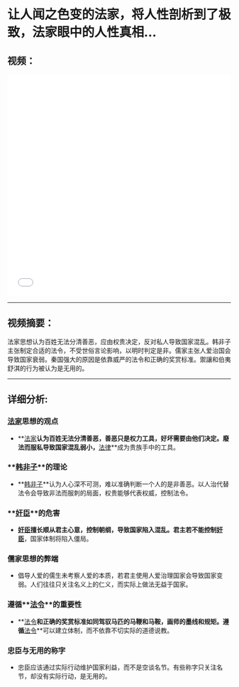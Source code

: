 # 让人闻之色变的法家，将人性剖析到了极致，法家眼中的人性真相…

## 视频：

<iframe src="//player.bilibili.com/player.html?aid=623717179&bvid=BV1AS421N7Rc&cid=1446027136&page=1&high_quality=1"  width="100%" height="500" scrolling="no" border="0" frameborder="no" framespacing="0" allowfullscreen="true"> </iframe>

---

## 视频摘要：

法家思想认为百姓无法分清善恶，应由权贵决定，反对私人导致国家混乱。韩非子主张制定合适的法令，不受世俗言论影响，以明时判定是非。儒家主张人爱治国会导致国家衰弱。秦国强大的原因是依靠威严的法令和正确的奖赏标准。禦讓和伯夷舒淇的行为被认为是无用的。

---

## 详细分析:

### [法家](https://zh.wikipedia.org/wiki/%E6%B3%95%E5%AE%B6)思想的观点
- **[法家](https://zh.wikipedia.org/wiki/%E6%B3%95%E5%AE%B6)**认为百姓无法分清善恶，善恶只是权力工具，好坏需要由他们决定。廢法而服私导致国家混乱弱小，**[法律](https://zh.wikipedia.org/wiki/%E6%B3%95%E5%BE%8B)**成为贵族手中的工具。

### **[韩非子](https://zh.wikipedia.org/wiki/%E9%9F%A9%E9%9D%9E%E5%AD%90)**的理论
- **[韩非子](https://zh.wikipedia.org/wiki/%E9%9F%A9%E9%9D%9E%E5%AD%90)**认为人心深不可测，难以准确判断一个人的是非善恶。以人治代替法令会导致非法而服刺的局面，权贵能够代表权威，控制法令。

### **[奸臣](https://zh.wikipedia.org/wiki/%E5%A5%B8%E8%87%A3)**的危害
- **[奸臣](https://zh.wikipedia.org/wiki/%E5%A5%B8%E8%87%A3)**擅长顺从君主心意，控制朝纲，导致国家陷入混乱。君主若不能控制**[奸臣](https://zh.wikipedia.org/wiki/%E5%A5%B8%E8%87%A3)**，国家体制将陷入僵局。

### 儒家思想的弊端
- 倡导人爱的儒生未考察人爱的本质，若君主使用人爱治理国家会导致国家变弱。人们往往只关注名义上的仁义，而实际上做法无益于国家。

### 遵循**[法令](https://zh.wikipedia.org/wiki/%E6%B3%95%E4%BB%A4)**的重要性
- **[法令](https://zh.wikipedia.org/wiki/%E6%B3%95%E4%BB%A4)**和正确的奖赏标准如同驾驭马匹的马鞭和马鞍，画师的墨线和规矩。遵循**[法令](https://zh.wikipedia.org/wiki/%E6%B3%95%E4%BB%A4)**可以建立体制，而不依靠不切实际的道德说教。

### 忠臣与无用的称字
- 忠臣应该通过实际行动维护国家利益，而不是空谈名节。有些称字只关注名节，却没有实际行动，是无用的。